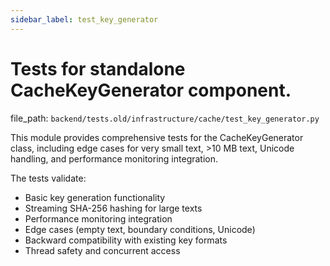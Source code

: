 ```yaml
---
sidebar_label: test_key_generator
---
```


# Tests for standalone CacheKeyGenerator component.

  file_path: `backend/tests.old/infrastructure/cache/test_key_generator.py`

This module provides comprehensive tests for the CacheKeyGenerator class,
including edge cases for very small text, >10 MB text, Unicode handling,
and performance monitoring integration.

The tests validate:
- Basic key generation functionality
- Streaming SHA-256 hashing for large texts
- Performance monitoring integration
- Edge cases (empty text, boundary conditions, Unicode)
- Backward compatibility with existing key formats
- Thread safety and concurrent access

